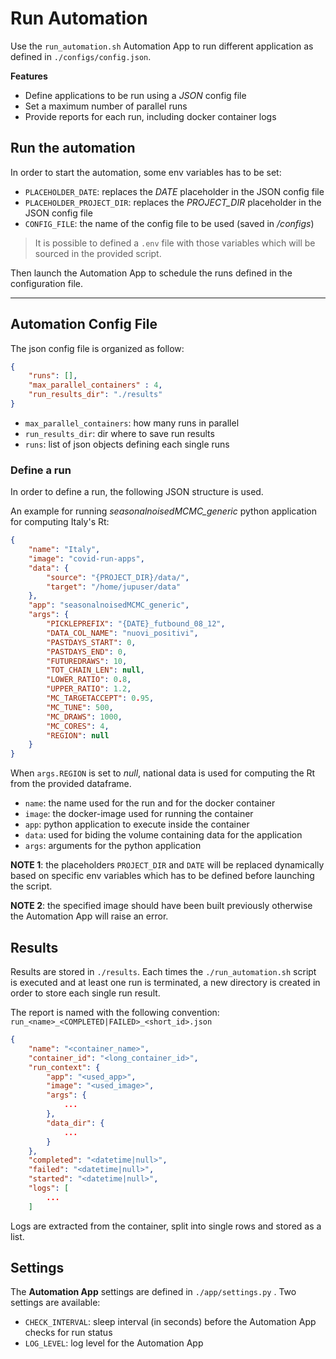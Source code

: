 # Run Automation
Use the `run_automation.sh`  Automation App to run different application as defined in `./configs/config.json`.

**Features**
- Define applications to be run using a *JSON* config file
- Set a maximum number of parallel runs
- Provide reports for each run, including docker container logs


##  Run the automation
In order to start the automation, some env variables has to be set:
- `PLACEHOLDER_DATE`: replaces the *DATE* placeholder in the JSON config file
- `PLACEHOLDER_PROJECT_DIR`: replaces the *PROJECT_DIR* placeholder in the JSON config file
- `CONFIG_FILE`: the name of the config file to be used (saved in */configs*)


> It is possible to defined a `.env` file with those variables which will be sourced in the provided script.


Then launch the Automation App to schedule the runs defined in the configuration file.

<hr>

## Automation Config File
The json config file is organized as follow:

```json
{
    "runs": [],
    "max_parallel_containers" : 4,
    "run_results_dir": "./results"
}
```
- `max_parallel_containers`: how many runs in parallel
- `run_results_dir`: dir where to save run results
- `runs`: list of json objects defining each single runs

### Define a run
In order to define a run, the following JSON structure is used.

An example for running *seasonalnoisedMCMC_generic* python application for computing Italy's Rt:

```json
{
    "name": "Italy",
    "image": "covid-run-apps",
    "data": {
        "source": "{PROJECT_DIR}/data/",
        "target": "/home/jupuser/data"
    },
    "app": "seasonalnoisedMCMC_generic",
    "args": {
        "PICKLEPREFIX": "{DATE}_futbound_08_12",
        "DATA_COL_NAME": "nuovi_positivi",
        "PASTDAYS_START": 0,
        "PASTDAYS_END": 0,
        "FUTUREDRAWS": 10,
        "TOT_CHAIN_LEN": null,
        "LOWER_RATIO": 0.8,
        "UPPER_RATIO": 1.2,
        "MC_TARGETACCEPT": 0.95,
        "MC_TUNE": 500,
        "MC_DRAWS": 1000,
        "MC_CORES": 4,
        "REGION": null
    }
}
```
When `args.REGION` is set to *null*, national data is used for computing the Rt from the provided dataframe.

- `name`: the name used for the run and for the docker container
- `image`: the docker-image used for running the container
- `app`: python application to execute inside the container
- `data`: used for biding the volume containing data for the application
- `args`: arguments for the python application

**NOTE 1**: the placeholders `PROJECT_DIR` and `DATE` will be replaced dynamically based on specific env variables which has to be defined before launching the script.

**NOTE 2**: the specified image should have been built previously otherwise the Automation App will raise an error.


## Results
Results are stored in `./results`.
Each times the `./run_automation.sh` script is executed and at least one run is terminated, a new directory is created in order to store each single run result.

The report is named with the following convention:
`run_<name>_<COMPLETED|FAILED>_<short_id>.json`


```json
{
    "name": "<container_name>",
    "container_id": "<long_container_id>",
    "run_context": {
        "app": "<used_app>",
        "image": "<used_image>",
        "args": {
            ...
        },
        "data_dir": {
            ...
        }
    },
    "completed": "<datetime|null>",
    "failed": "<datetime|null>",
    "started": "<datetime|null>",
    "logs": [
        ...
    ]
```
Logs are extracted from the container, split into single rows and stored as a list.


## Settings
The **Automation App** settings are defined in `./app/settings.py` .
Two settings are available:

- `CHECK_INTERVAL`: sleep interval (in seconds) before the Automation App checks for run status
- `LOG_LEVEL`: log level for the Automation App